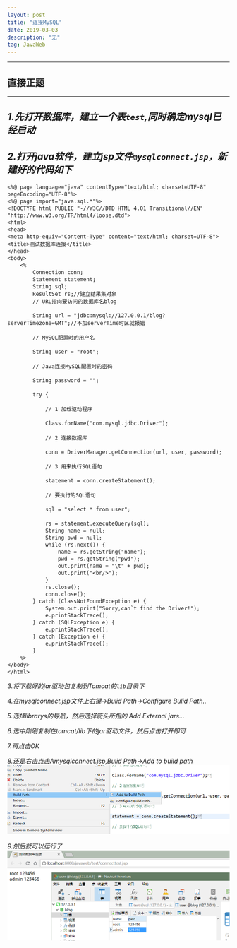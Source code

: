```yaml
---
layout: post
title: "连接MySQL"
date: 2019-03-03 
description: "无"
tag: JavaWeb
---
```

---
## 直接正题
---
*1.先打开数据库，建立一个表`test`,同时确定mysql已经启动*
---
*2.打开java软件，建立jsp文件`mysqlconnect.jsp`，新建好的代码如下*
---
```
<%@ page language="java" contentType="text/html; charset=UTF-8" pageEncoding="UTF-8"%>
<%@ page import="java.sql.*"%>
<!DOCTYPE html PUBLIC "-//W3C//DTD HTML 4.01 Transitional//EN" "http://www.w3.org/TR/html4/loose.dtd">
<html>
<head>
<meta http-equiv="Content-Type" content="text/html; charset=UTF-8">
<title>测试数据库连接</title>
</head>
<body>
	<%
		Connection conn;
		Statement statement;
		String sql;
		ResultSet rs;//建立结果集对象
		// URL指向要访问的数据库名blog

		String url = "jdbc:mysql://127.0.0.1/blog?serverTimezone=GMT";//不加serverTime时区就报错

		// MySQL配置时的用户名

		String user = "root";

		// Java连接MySQL配置时的密码

		String password = "";

		try {

			// 1 加载驱动程序

			Class.forName("com.mysql.jdbc.Driver");

			// 2 连接数据库

			conn = DriverManager.getConnection(url, user, password);

			// 3 用来执行SQL语句

			statement = conn.createStatement();

			// 要执行的SQL语句

			sql = "select * from user";

			rs = statement.executeQuery(sql);
			String name = null;
			String pwd = null;
			while (rs.next()) {
				name = rs.getString("name");
				pwd = rs.getString("pwd");
				out.print(name + "\t" + pwd);
				out.print("<br/>");
			}
			rs.close();
			conn.close();
		} catch (ClassNotFoundException e) {
			System.out.print("Sorry,can`t find the Driver!");
			e.printStackTrace();
		} catch (SQLException e) {
			e.printStackTrace();
		} catch (Exception e) {
			e.printStackTrace();
		}
	%>
</body>
</html>
```

*3.将下载好的jar驱动包复制到Tomcat的`lib`目录下*

*4.在mysqlconnect.jsp文件上右键->Bulid Path->Configure Bulid Path..*

*5.选择librarys的导航，然后选择箭头所指的 Add External jars...*

*6.选中刚刚复制在tomcat/lib下的jar驱动文件，然后点击打开即可*

*7.再点击OK*

*8.还是右击点击Amysqlconnect.jsp,Bulid Path->Add to build path*
![](/images/posts/sqlcon2.png)

*9.然后就可以运行了*
![](/images/posts/sqlcon3.png)
